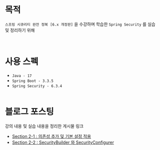 # 목적
`스프링 시큐리티 완전 정복 [6.x 개정판]` 을 수강하며 학습한 `Spring Security` 를 실습 및 정리하기 위해
<br/><br/><br/>

# 사용 스펙
- `Java - 17`
- `Spring Boot - 3.3.5`
- `Spring Security - 6.3.4`
<br/><br/>

# 블로그 포스팅
강의 내용 및 실습 내용을 정리한 게시물 링크
- [Section 2-1 : 의존성 추가 및 기본 설정 적용](https://development-diary-for-me.tistory.com/203)
- [Section 2-2 : SecurityBuilder 와 SecurityConfigurer](https://development-diary-for-me.tistory.com/204)